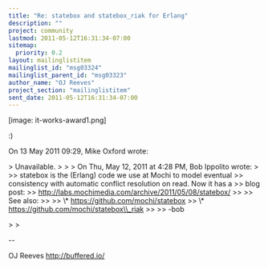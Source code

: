 ```yaml
---
title: "Re: statebox and statebox_riak for Erlang"
description: ""
project: community
lastmod: 2011-05-12T16:31:34-07:00
sitemap:
  priority: 0.2
layout: mailinglistitem
mailinglist_id: "msg03324"
mailinglist_parent_id: "msg03323"
author_name: "OJ Reeves"
project_section: "mailinglistitem"
sent_date: 2011-05-12T16:31:34-07:00
---
```



[image: it-works-award1.png]

:)

On 13 May 2011 09:29, Mike Oxford  wrote:

&gt; Unavailable.
&gt;
&gt;
&gt; On Thu, May 12, 2011 at 4:28 PM, Bob Ippolito  wrote:
&gt;
&gt;&gt; statebox is the (Erlang) code we use at Mochi to model eventual
&gt;&gt; consistency with automatic conflict resolution on read. Now it has a
&gt;&gt; blog post:
&gt;&gt; http://labs.mochimedia.com/archive/2011/05/08/statebox/
&gt;&gt;
&gt;&gt; See also:
&gt;&gt;
&gt;&gt; \\* https://github.com/mochi/statebox
&gt;&gt; \\* https://github.com/mochi/statebox\\_riak
&gt;&gt;
&gt;&gt; -bob

&gt;
&gt;

-- 

OJ Reeves
http://buffered.io/
